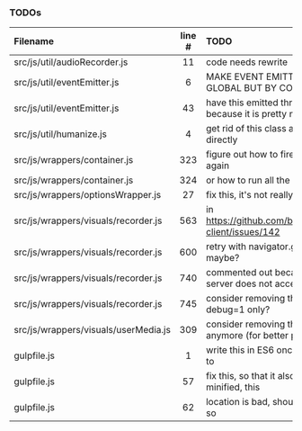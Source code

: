 ### TODOs
| Filename | line # | TODO
|:------|:------:|:------
| src/js/util/audioRecorder.js | 11 | code needs rewrite
| src/js/util/eventEmitter.js | 6 | MAKE EVENT EMITTING IN DESPOT NOT GLOBAL BUT BY CONTAINER ID INSTEAD
| src/js/util/eventEmitter.js | 43 | have this emitted through a configuration because it is pretty noisy
| src/js/util/humanize.js | 4 | get rid of this class and use those imports directly
| src/js/wrappers/container.js | 323 | figure out how to fire dom's onload event again
| src/js/wrappers/container.js | 324 | or how to run all the scripts over again
| src/js/wrappers/optionsWrapper.js | 27 | fix this, it's not really an option
| src/js/wrappers/visuals/recorder.js | 563 | in https://github.com/binarykitchen/videomail-client/issues/142
| src/js/wrappers/visuals/recorder.js | 600 | retry with navigator.getUserMedia_() maybe?
| src/js/wrappers/visuals/recorder.js | 740 | commented out because for some reasons server does not accept such a long
| src/js/wrappers/visuals/recorder.js | 745 | consider removing this later or have it for debug=1 only?
| src/js/wrappers/visuals/userMedia.js | 309 | consider removing that if it's not the case anymore (for better performance)
| gulpfile.js | 1 | write this in ES6 once i have figured out how to
| gulpfile.js | 57 | fix this, so that it also works when not minified, this
| gulpfile.js | 62 | location is bad, should be in a temp folder or so